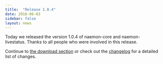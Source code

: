 ```yaml
---
title:  "Release 1.0.4"
date: 2016-06-03
sidebar: false
layout: news
---
```


Today we released the version 1.0.4 of naemon-core and naemon-livestatus. Thanks to all
people who were involved in this release.

Continue to [the download section](/download) or check out the [changelog](/documentation/usersguide/whatsnew.html) for
a detailed list of changes.
